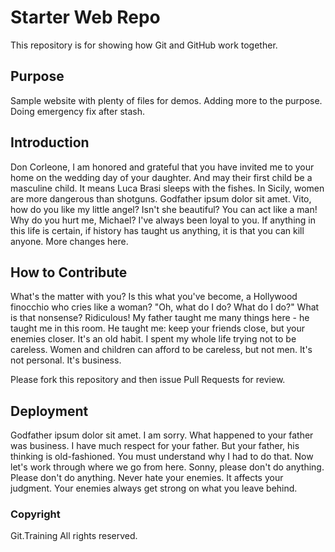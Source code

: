 # Starter Web Repo

This repository is for showing how Git and GitHub work together.

## Purpose

Sample website with plenty of files for demos.  Adding more to the purpose.
Doing emergency fix after stash.

## Introduction
Don Corleone, I am honored and grateful that you have invited me to your home on the wedding day of your daughter. And may their first child be a masculine child. It means Luca Brasi sleeps with the fishes. In Sicily, women are more dangerous than shotguns.
Godfather ipsum dolor sit amet. Vito, how do you like my little angel? Isn't she beautiful? You can act like a man! Why do you hurt me, Michael? I've always been loyal to you. If anything in this life is certain, if history has taught us anything, it is that you can kill anyone.
More changes here.

## How to Contribute
What's the matter with you? Is this what you've become, a Hollywood finocchio who cries like a woman? "Oh, what do I do? What do I do?" What is that nonsense? Ridiculous! My father taught me many things here - he taught me in this room. He taught me: keep your friends close, but your enemies closer. It's an old habit. I spent my whole life trying not to be careless. Women and children can afford to be careless, but not men. It's not personal. It's business.

Please fork this repository and then issue Pull Requests for review.

## Deployment
Godfather ipsum dolor sit amet. I am sorry. What happened to your father was business. I have much respect for your father. But your father, his thinking is old-fashioned. You must understand why I had to do that. Now let's work through where we go from here. Sonny, please don't do anything. Please don't do anything. Never hate your enemies. It affects your judgment. Your enemies always get strong on what you leave behind.

### Copyright

Git.Training All rights reserved.